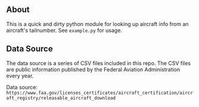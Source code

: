 
## About

This is a quick and dirty python module for looking up aircraft info from an aircraft's tailnumber. See ```example.py``` for usage.

## Data Source

The data source is a series of CSV files included in this repo. The CSV files are public information published by the Federal Aviation Administration every year.

Data source: ```https://www.faa.gov/licenses_certificates/aircraft_certification/aircraft_registry/releasable_aircraft_download```
